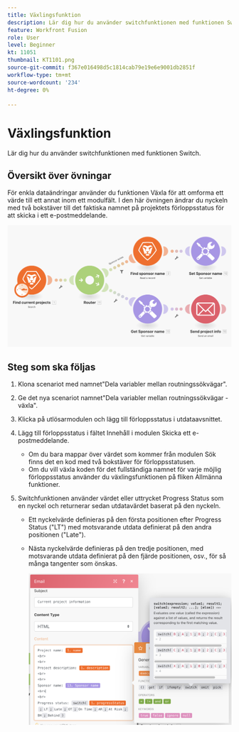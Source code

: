 ```yaml
---
title: Växlingsfunktion
description: Lär dig hur du använder switchfunktionen med funktionen Switch.
feature: Workfront Fusion
role: User
level: Beginner
kt: 11051
thumbnail: KT1101.png
source-git-commit: f367e016498d5c1814cab79e19e6e9001db2851f
workflow-type: tm+mt
source-wordcount: '234'
ht-degree: 0%

---
```



# Växlingsfunktion

Lär dig hur du använder switchfunktionen med funktionen Switch.

## Översikt över övningar

För enkla dataändringar använder du funktionen Växla för att omforma ett värde till ett annat inom ett modulfält. I den här övningen ändrar du nyckeln med två bokstäver till det faktiska namnet på projektets förloppsstatus för att skicka i ett e-postmeddelande.

![Byt funktion bild 1](../12-exercises/assets/switch-function-walkthrough-1.png)

## Steg som ska följas

1. Klona scenariot med namnet&quot;Dela variabler mellan routningssökvägar&quot;.
1. Ge det nya scenariot namnet&quot;Dela variabler mellan routningssökvägar - växla&quot;.
1. Klicka på utlösarmodulen och lägg till förloppsstatus i utdataavsnittet.
1. Lägg till förloppsstatus i fältet Innehåll i modulen Skicka ett e-postmeddelande.

   + Om du bara mappar över värdet som kommer från modulen Sök finns det en kod med två bokstäver för förloppsstatusen.
   + Om du vill växla koden för det fullständiga namnet för varje möjlig förloppsstatus använder du växlingsfunktionen på fliken Allmänna funktioner.

1. Switchfunktionen använder värdet eller uttrycket Progress Status som en nyckel och returnerar sedan utdatavärdet baserat på den nyckeln.

   + Ett nyckelvärde definieras på den första positionen efter Progress Status (&quot;LT&quot;) med motsvarande utdata definierat på den andra positionen (&quot;Late&quot;).
   + Nästa nyckelvärde definieras på den tredje positionen, med motsvarande utdata definierat på den fjärde positionen, osv., för så många tangenter som önskas.

      ![Byt funktion bild 2](../12-exercises/assets/switch-function-walkthrough-2.png)